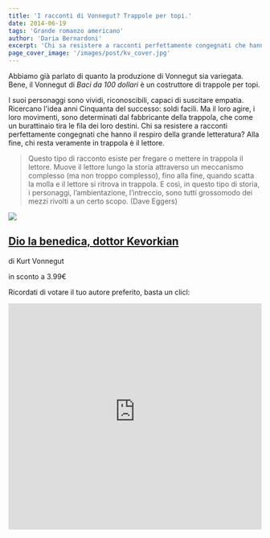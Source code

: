 ```yaml
---
title: 'I racconti di Vonnegut? Trappole per topi.'
date: 2014-06-19
tags: 'Grande romanzo americano'
author: 'Daria Bernardoni'
excerpt: 'Chi sa resistere a racconti perfettamente congegnati che hanno il respiro della grande letteratura?'
page_cover_image: '/images/post/kv_cover.jpg'
---
```

Abbiamo già parlato di quanto la produzione di Vonnegut sia variegata. Bene, il Vonnegut di <em>Baci da 100 dollari</em> è un costruttore di trappole per topi. 

I suoi personaggi sono vividi, riconoscibili, capaci di suscitare empatia. Ricercano l'idea anni Cinquanta del successo: soldi facili. Ma il loro agire, i loro movimenti, sono determinati dal fabbricante della trappola, che come un burattinaio tira le fila dei loro destini. Chi sa resistere a racconti perfettamente congegnati che hanno il respiro della grande letteratura? Alla fine, chi resta veramente in trappola è il lettore.

> Questo tipo di racconto esiste per fregare o mettere in trappola il lettore. Muove il lettore lungo la storia attraverso un meccanismo complesso (ma non troppo complesso), fino alla fine, quando scatta la molla e il lettore si ritrova in trappola. E così, in questo tipo di storia, i personaggi, l’ambientazione, l’intreccio, sono tutti grossomodo dei mezzi rivolti a un certo scopo. (Dave Eggers)

<div class="article__ebook_box">
  <div class="article__ebook_box__book">
    <a href="http://www.bookrepublic.it/book/9788876383298-baci-da-100-dollari/">
      <img src="/images/book/9788876383298.jpg">
    </a>
  </div>
  <div class="article__ebook_box__meta">
    <a href="http://www.bookrepublic.it/book/9788876383298-baci-da-100-dollari/">
      <h2>Dio la benedica, dottor Kevorkian</h2>
    </a>
    <p>di Kurt Vonnegut</p>
    <p>in sconto a 3.99&euro;</p>
  </div>
</div>

Ricordati di votare il tuo autore preferito, basta un clicl:

<iframe seamless="seamless" style="border: none; overflow: hidden;" height="450" width="100%" scrolling="no" src="http://assets-polarb-com.a.ssl.fastly.net/api/v4/publishers/filodaria/embedded_polls/iframe?poll_id=185460"></iframe>
